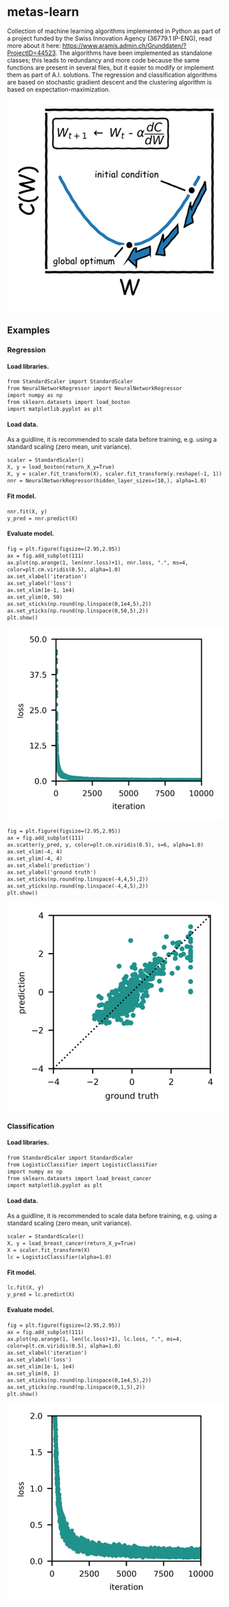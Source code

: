 # metas-learn
Collection of machine learning algorithms implemented in Python as part of a project funded by the Swiss Innovation Agency (36779.1 IP-ENG), read more about it here: https://www.aramis.admin.ch/Grunddaten/?ProjectID=44523.
The algorithms have been implemented as standalone classes; this leads to redundancy and more code because the same functions are present in several files, but it easier to modify or implement them as part of A.I. solutions.
The regression and classification algorithms are based on stochastic gradient descent and the clustering algorithm is based on expectation-maximization.

![gradient](Figures/gradient.png)

## Examples

### Regression

#### Load libraries.
  	from StandardScaler import StandardScaler
	from NeuralNetworkRegressor import NeuralNetworkRegressor
	import numpy as np
	from sklearn.datasets import load_boston
	import matplotlib.pyplot as plt
  
#### Load data.
As a guidline, it is recommended to scale data before training, e.g. using a standard scaling (zero mean, unit variance).

  	scaler = StandardScaler()
  	X, y = load_boston(return_X_y=True)
  	X, y = scaler.fit_transform(X), scaler.fit_transform(y.reshape(-1, 1))
  	nnr = NeuralNetworkRegressor(hidden_layer_sizes=(10,), alpha=1.0)
  
#### Fit model.
	nnr.fit(X, y)
	y_pred = nnr.predict(X)
	
#### Evaluate model.

	fig = plt.figure(figsize=(2.95,2.95))
	ax = fig.add_subplot(111)
	ax.plot(np.arange(1, len(nnr.loss)+1), nnr.loss, ".", ms=4, color=plt.cm.viridis(0.5), alpha=1.0)
	ax.set_xlabel('iteration')
	ax.set_ylabel('loss')
	ax.set_xlim(1e-1, 1e4)
	ax.set_ylim(0, 50)
	ax.set_xticks(np.round(np.linspace(0,1e4,5),2))
	ax.set_yticks(np.round(np.linspace(0,50,5),2))
	plt.show()
	
![loss](Figures/loss_NN.png)

	fig = plt.figure(figsize=(2.95,2.95))
	ax = fig.add_subplot(111)
	ax.scatter(y_pred, y, color=plt.cm.viridis(0.5), s=6, alpha=1.0)
	ax.set_xlim(-4, 4)
	ax.set_ylim(-4, 4)
	ax.set_xlabel('prediction')
	ax.set_ylabel('ground truth')
	ax.set_xticks(np.round(np.linspace(-4,4,5),2))
	ax.set_yticks(np.round(np.linspace(-4,4,5),2))
	plt.show()
	
![congruency](Figures/congruency.png)

### Classification

#### Load libraries.
  	from StandardScaler import StandardScaler
	from LogisticClassifier import LogisticClassifier
	import numpy as np
	from sklearn.datasets import load_breast_cancer
	import matplotlib.pyplot as plt
  
#### Load data.
As a guidline, it is recommended to scale data before training, e.g. using a standard scaling (zero mean, unit variance).

  	scaler = StandardScaler()
  	X, y = load_breast_cancer(return_X_y=True)
  	X = scaler.fit_transform(X)
  	lc = LogisticClassifier(alpha=1.0)
  
#### Fit model.
	lc.fit(X, y)
	y_pred = lc.predict(X)
	
#### Evaluate model.

	fig = plt.figure(figsize=(2.95,2.95))
	ax = fig.add_subplot(111)
	ax.plot(np.arange(1, len(lc.loss)+1), lc.loss, ".", ms=4, color=plt.cm.viridis(0.5), alpha=1.0)
	ax.set_xlabel('iteration')
	ax.set_ylabel('loss')
	ax.set_xlim(1e-1, 1e4)
	ax.set_ylim(0, 1)
	ax.set_xticks(np.round(np.linspace(0,1e4,5),2))
	ax.set_yticks(np.round(np.linspace(0,1,5),2))
	plt.show()
	
![loss](Figures/loss_LC.png)

